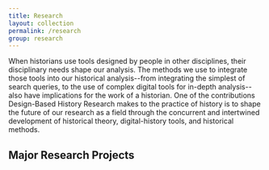 ```yaml
---
title: Research
layout: collection
permalink: /research
group: research
---
```


When historians use tools designed by people in other disciplines, their disciplinary needs shape our analysis. The methods we use to integrate those tools into our historical analysis--from integrating the simplest of search queries, to the use of complex digital tools for in-depth analysis--also have implications for the work of a historian. One of the contributions Design-Based History Research makes to the practice of history is to shape the future of our research as a field through the concurrent and intertwined development of historical theory, digital-history tools, and historical methods.

## Major Research Projects